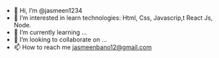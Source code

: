 - 👋 Hi, I’m @jasmeen1234
- 👀 I’m interested in learn technologies:
  Html, Css, Javascrip,t React Js, Node.
- 🌱 I’m currently learning ...
- 💞️ I’m looking to collaborate on ...
- 📫 How to reach me  jasmeenbano12@gmail.com

<!---
jasmeen1234/jasmeen1234 is a ✨ special ✨ repository because its `README.md` (this file) appears on your GitHub profile.
You can click the Preview link to take a look at your changes.
--->
